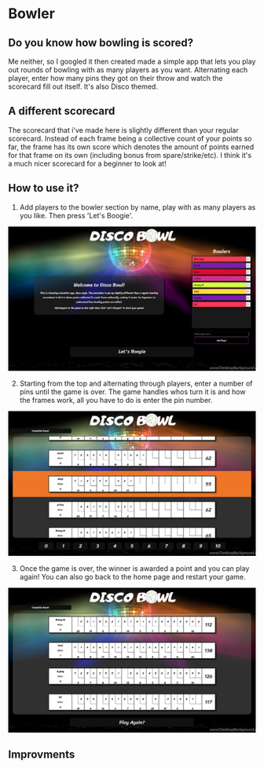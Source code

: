 # Bowler

## Do you know how bowling is scored?

Me neither, so I googled it then created made a simple app that lets you play out rounds of bowling with as many players as you want. Alternating each player, enter how many pins they got on their throw and watch the scorecard fill out itself. It's also Disco themed.

## A different scorecard

The scorecard that i've made here is slightly different than your regular scorecard. Instead of each frame being a collective count of your points so far, the frame has its own score which denotes the amount of points earned for that frame on its own (including bonus from spare/strike/etc). I think it's a much nicer scorecard for a beginner to look at!

## How to use it?

1. Add players to the bowler section by name, play with as many players as you like. Then press 'Let's Boogie'.

![](client/src/images/screencap1.png)

2. Starting from the top and alternating through players, enter a number of pins until the game is over. The game handles whos turn it is and how the frames work, all you have to do is enter the pin number.

![](client/src/images/screencap2.png)

3. Once the game is over, the winner is awarded a point and you can play again! You can also go back to the home page and restart your game.

![](client/src/images/screencap3.png)

## Improvments 

